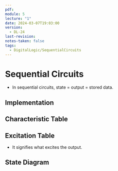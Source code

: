 ```yaml
---
pdf: 
module: 5
lecture: "1"
date: 2024-03-07T19:03:00
version:
  - DL-24
last-revision: 
notes-taken: false
tags:
  - DigitalLogic/SequentialCircuits
---
```

# Sequential Circuits

- In sequential circuits, state = output = stored data.

## Implementation


## Characteristic Table



## Excitation Table
- It signifies what excites the output.

## State Diagram



